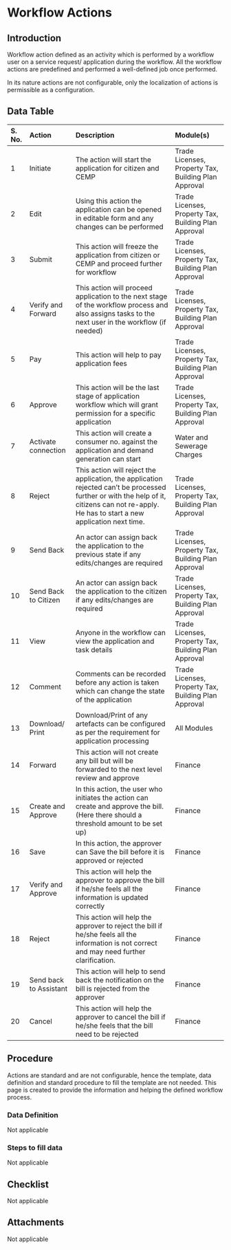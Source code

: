 # Workflow Actions

## Introduction <a id="Introduction"></a>

Workflow action defined as an activity which is performed by a workflow user on a service request/ application during the workflow. All the workflow actions are predefined and performed a well-defined job once performed.

In its nature actions are not configurable, only the localization of actions is permissible as a configuration.

## Data Table <a id="Data-Table"></a>

| S. No. | Action | Description | Module\(s\) |
| :--- | :--- | :--- | :--- |
| 1 | Initiate | The action will start the application for citizen and CEMP | Trade Licenses, Property Tax, Building Plan Approval |
| 2 | Edit | Using this action the application can be opened in editable form and any changes can be performed | Trade Licenses, Property Tax, Building Plan Approval |
| 3 | Submit | This action will freeze the application from citizen or CEMP and proceed further for workflow | Trade Licenses, Property Tax, Building Plan Approval |
| 4 | Verify and Forward | This action will proceed application to the next stage of the workflow process and also assigns tasks to the next user in the workflow \(if needed\) | Trade Licenses, Property Tax, Building Plan Approval |
| 5 | Pay | This action will help to pay application fees | Trade Licenses, Property Tax, Building Plan Approval |
| 6 | Approve | This action will be the last stage of application workflow which will grant permission for a specific application | Trade Licenses, Property Tax, Building Plan Approval |
| 7 | Activate connection | This action will create a consumer no. against the application and demand generation can start | Water and Sewerage Charges |
| 8 | Reject | This action will reject the application, the application rejected can’t be processed further or with the help of it, citizens can not re-apply. He has to start a new application next time. | Trade Licenses, Property Tax, Building Plan Approval |
| 9 | Send Back | An actor can assign back the application to the previous state if any edits/changes are required | Trade Licenses, Property Tax, Building Plan Approval |
| 10 | Send Back to Citizen | An actor can assign back the application to the citizen if any edits/changes are required | Trade Licenses, Property Tax, Building Plan Approval |
| 11 | View | Anyone in the workflow can view the application and task details | Trade Licenses, Property Tax, Building Plan Approval |
| 12 | Comment | Comments can be recorded before any action is taken which can change the state of the application | Trade Licenses, Property Tax, Building Plan Approval |
| 13 | Download/ Print | Download/Print of any artefacts can be configured as per the requirement for application processing | All Modules |
| 14 | Forward | This action will not create any bill but will be forwarded to the next level review and approve | Finance |
| 15 | Create and Approve | In this action, the user who initiates the action can create and approve the bill. \(Here there should a threshold amount to be set up\) | Finance |
| 16 | Save | In this action, the approver can Save the bill before it is approved or rejected | Finance |
| 17 | Verify and Approve | This action will help the approver to approve the bill if he/she feels all the information is updated correctly | Finance |
| 18 | Reject | This action will help the approver to reject the bill if he/she feels all the information is not correct and may need further clarification. | Finance |
| 19 | Send back to Assistant | This action will help to send back the notification on the bill is rejected from the approver | Finance |
| 20 | Cancel | This action will help the approver to cancel the bill if he/she feels that the bill need to be rejected | Finance |

## Procedure <a id="Procedure"></a>

Actions are standard and are not configurable, hence the template, data definition and standard procedure to fill the template are not needed. This page is created to provide the information and helping the defined workflow process.

### Data Definition <a id="Data-Definition"></a>

Not applicable

### Steps to fill data <a id="Steps-to-fill-data"></a>

Not applicable

## Checklist <a id="Checklist"></a>

Not applicable

## Attachments <a id="Attachments"></a>

Not applicable

